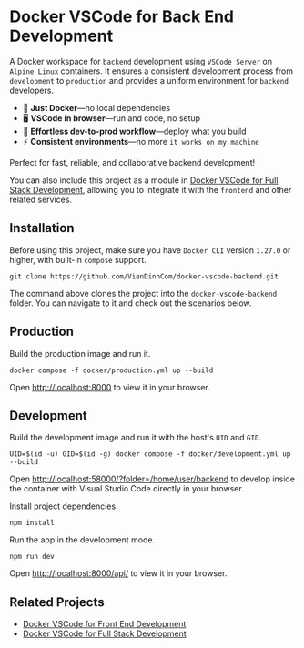 # Docker VSCode for Back End Development

A Docker workspace for `backend` development using `VSCode Server` on `Alpine Linux` containers. It ensures a consistent development process from `development` to `production` and provides a uniform environment for `backend` developers.

- 🐳 **Just Docker**—no local dependencies
- 🖥️ **VSCode in browser**—run and code, no setup
- 🚀 **Effortless dev-to-prod workflow**—deploy what you build
- ⚡ **Consistent environments**—no more `it works on my machine`

Perfect for fast, reliable, and collaborative backend development!

You can also include this project as a module in [Docker VSCode for Full Stack Development](https://github.com/VienDinhCom/docker-vscode-fullstack), allowing you to integrate it with the `frontend` and other related services.

## Installation

Before using this project, make sure you have `Docker CLI` version `1.27.0` or higher, with built-in `compose` support.

```
git clone https://github.com/VienDinhCom/docker-vscode-backend.git
```

The command above clones the project into the `docker-vscode-backend` folder. You can navigate to it and check out the scenarios below.

## Production

Build the production image and run it.

```
docker compose -f docker/production.yml up --build
```

Open [http://localhost:8000](http://localhost:8000) to view it in your browser.

## Development

Build the development image and run it with the host's `UID` and `GID`.

```
UID=$(id -u) GID=$(id -g) docker compose -f docker/development.yml up --build
```

Open [http://localhost:58000/?folder=/home/user/backend](http://localhost:58000/?folder=/home/user/backend) to develop inside the container with Visual Studio Code directly in your browser.

Install project dependencies.

```
npm install
```

Run the app in the development mode.

```
npm run dev
```

Open [http://localhost:8000/api/](http://localhost:8000/api/) to view it in your browser.

## Related Projects

- [Docker VSCode for Front End Development](https://github.com/VienDinhCom/docker-vscode-frontend)
- [Docker VSCode for Full Stack Development](https://github.com/VienDinhCom/docker-vscode-fullstack)
